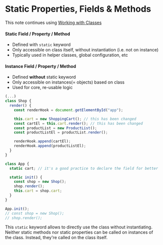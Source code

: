 # Static Properties, Fields & Methods

This note continues using [Working with Classes](./workingWithClasses.md)

#### Static Field / Property / Method
  - Defined with `static` keyword
  - Only accessible on class itself, without instantiation (i.e. not on instance)
  - Typically used in helper classes, global configuration, etc

#### Instance Field / Property / Method
- Defined **without** static keyword
- Only accessible on instances(= objects) based on class
- Used for core, re-usable logic

```javascript
(...)
class Shop {
  render() {
    const renderHook = document.getElementById("app");

    this.cart = new ShoppingCart(); // this has been changed
    const cartEl = this.cart.render(); // this has been changed
    const productList = new ProductList();
    const productListEl = productList.render();

    renderHook.append(cartEl);
    renderHook.append(productListEl);
  }
}

class App {
  static cart; // it's a good practice to declare the field for better readability

  static init() {
    const shop = new Shop();
    shop.render();
    this.cart = shop.cart;
  }
}

App.init();
// const shop = new Shop();
// shop.render();
```

This `static` keyword allows to directly use the class without instantiating.
Neither static methods nor static properties can be called on instances of the class. Instead, they're called on the class itself. 